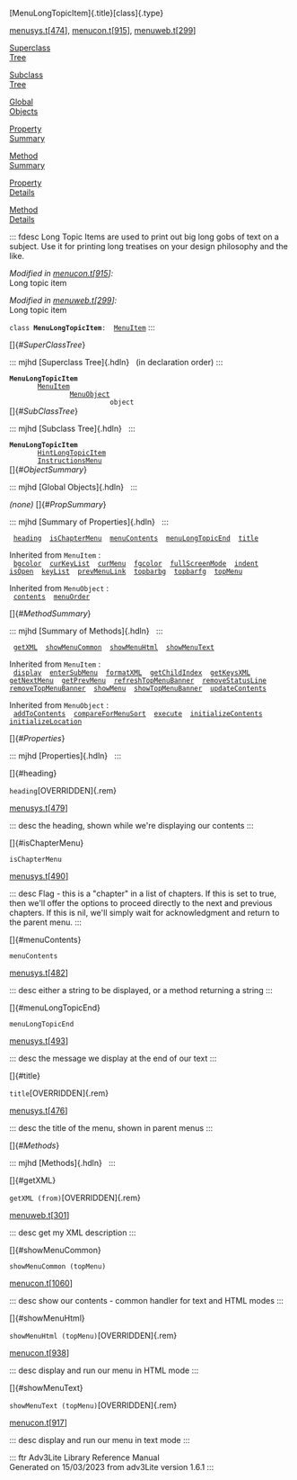 [MenuLongTopicItem]{.title}[class]{.type}

[menusys.t](../file/menusys.t.html)\[[474](../source/menusys.t.html#474)\],
[menucon.t](../file/menucon.t.html)\[[915](../source/menucon.t.html#915)\],
[menuweb.t](../file/menuweb.t.html)\[[299](../source/menuweb.t.html#299)\]

[Superclass\
Tree](#_SuperClassTree_)

[Subclass\
Tree](#_SubClassTree_)

[Global\
Objects](#_ObjectSummary_)

[Property\
Summary](#_PropSummary_)

[Method\
Summary](#_MethodSummary_)

[Property\
Details](#_Properties_)

[Method\
Details](#_Methods_)

::: fdesc
Long Topic Items are used to print out big long gobs of text on a
subject. Use it for printing long treatises on your design philosophy
and the like.

*Modified in
[menucon.t](../file/menucon.t.html)\[[915](../source/menucon.t.html#915)\]:*\
Long topic item

*Modified in
[menuweb.t](../file/menuweb.t.html)\[[299](../source/menuweb.t.html#299)\]:*\
Long topic item

`class `**`MenuLongTopicItem`**` :   `[`MenuItem`](../object/MenuItem.html)
:::

[]{#_SuperClassTree_}

::: mjhd
[Superclass Tree]{.hdln}   (in declaration order)
:::

**`MenuLongTopicItem`**\
`         `[`MenuItem`](../object/MenuItem.html)\
`                 `[`MenuObject`](../object/MenuObject.html)\
`                         object`\
[]{#_SubClassTree_}

::: mjhd
[Subclass Tree]{.hdln}  
:::

**`MenuLongTopicItem`**\
`         `[`HintLongTopicItem`](../object/HintLongTopicItem.html)\
`         `[`InstructionsMenu`](../object/InstructionsMenu.html)\
[]{#_ObjectSummary_}

::: mjhd
[Global Objects]{.hdln}  
:::

*(none)* []{#_PropSummary_}

::: mjhd
[Summary of Properties]{.hdln}  
:::

` `[`heading`](#heading)`  `[`isChapterMenu`](#isChapterMenu)`  `[`menuContents`](#menuContents)`  `[`menuLongTopicEnd`](#menuLongTopicEnd)`  `[`title`](#title)`  `

Inherited from `MenuItem` :\
` `[`bgcolor`](../object/MenuItem.html#bgcolor)`  `[`curKeyList`](../object/MenuItem.html#curKeyList)`  `[`curMenu`](../object/MenuItem.html#curMenu)`  `[`fgcolor`](../object/MenuItem.html#fgcolor)`  `[`fullScreenMode`](../object/MenuItem.html#fullScreenMode)`  `[`indent`](../object/MenuItem.html#indent)`  `[`isOpen`](../object/MenuItem.html#isOpen)`  `[`keyList`](../object/MenuItem.html#keyList)`  `[`prevMenuLink`](../object/MenuItem.html#prevMenuLink)`  `[`topbarbg`](../object/MenuItem.html#topbarbg)`  `[`topbarfg`](../object/MenuItem.html#topbarfg)`  `[`topMenu`](../object/MenuItem.html#topMenu)`  `

Inherited from `MenuObject` :\
` `[`contents`](../object/MenuObject.html#contents)`  `[`menuOrder`](../object/MenuObject.html#menuOrder)`  `

[]{#_MethodSummary_}

::: mjhd
[Summary of Methods]{.hdln}  
:::

` `[`getXML`](#getXML)`  `[`showMenuCommon`](#showMenuCommon)`  `[`showMenuHtml`](#showMenuHtml)`  `[`showMenuText`](#showMenuText)`  `

Inherited from `MenuItem` :\
` `[`display`](../object/MenuItem.html#display)`  `[`enterSubMenu`](../object/MenuItem.html#enterSubMenu)`  `[`formatXML`](../object/MenuItem.html#formatXML)`  `[`getChildIndex`](../object/MenuItem.html#getChildIndex)`  `[`getKeysXML`](../object/MenuItem.html#getKeysXML)`  `[`getNextMenu`](../object/MenuItem.html#getNextMenu)`  `[`getPrevMenu`](../object/MenuItem.html#getPrevMenu)`  `[`refreshTopMenuBanner`](../object/MenuItem.html#refreshTopMenuBanner)`  `[`removeStatusLine`](../object/MenuItem.html#removeStatusLine)`  `[`removeTopMenuBanner`](../object/MenuItem.html#removeTopMenuBanner)`  `[`showMenu`](../object/MenuItem.html#showMenu)`  `[`showTopMenuBanner`](../object/MenuItem.html#showTopMenuBanner)`  `[`updateContents`](../object/MenuItem.html#updateContents)`  `

Inherited from `MenuObject` :\
` `[`addToContents`](../object/MenuObject.html#addToContents)`  `[`compareForMenuSort`](../object/MenuObject.html#compareForMenuSort)`  `[`execute`](../object/MenuObject.html#execute)`  `[`initializeContents`](../object/MenuObject.html#initializeContents)`  `[`initializeLocation`](../object/MenuObject.html#initializeLocation)`  `

[]{#_Properties_}

::: mjhd
[Properties]{.hdln}  
:::

[]{#heading}

`heading`[OVERRIDDEN]{.rem}

[menusys.t](../file/menusys.t.html)\[[479](../source/menusys.t.html#479)\]

::: desc
the heading, shown while we\'re displaying our contents
:::

[]{#isChapterMenu}

`isChapterMenu`

[menusys.t](../file/menusys.t.html)\[[490](../source/menusys.t.html#490)\]

::: desc
Flag - this is a \"chapter\" in a list of chapters. If this is set to
true, then we\'ll offer the options to proceed directly to the next and
previous chapters. If this is nil, we\'ll simply wait for acknowledgment
and return to the parent menu.
:::

[]{#menuContents}

`menuContents`

[menusys.t](../file/menusys.t.html)\[[482](../source/menusys.t.html#482)\]

::: desc
either a string to be displayed, or a method returning a string
:::

[]{#menuLongTopicEnd}

`menuLongTopicEnd`

[menusys.t](../file/menusys.t.html)\[[493](../source/menusys.t.html#493)\]

::: desc
the message we display at the end of our text
:::

[]{#title}

`title`[OVERRIDDEN]{.rem}

[menusys.t](../file/menusys.t.html)\[[476](../source/menusys.t.html#476)\]

::: desc
the title of the menu, shown in parent menus
:::

[]{#_Methods_}

::: mjhd
[Methods]{.hdln}  
:::

[]{#getXML}

`getXML (from)`[OVERRIDDEN]{.rem}

[menuweb.t](../file/menuweb.t.html)\[[301](../source/menuweb.t.html#301)\]

::: desc
get my XML description
:::

[]{#showMenuCommon}

`showMenuCommon (topMenu)`

[menucon.t](../file/menucon.t.html)\[[1060](../source/menucon.t.html#1060)\]

::: desc
show our contents - common handler for text and HTML modes
:::

[]{#showMenuHtml}

`showMenuHtml (topMenu)`[OVERRIDDEN]{.rem}

[menucon.t](../file/menucon.t.html)\[[938](../source/menucon.t.html#938)\]

::: desc
display and run our menu in HTML mode
:::

[]{#showMenuText}

`showMenuText (topMenu)`[OVERRIDDEN]{.rem}

[menucon.t](../file/menucon.t.html)\[[917](../source/menucon.t.html#917)\]

::: desc
display and run our menu in text mode
:::

::: ftr
Adv3Lite Library Reference Manual\
Generated on 15/03/2023 from adv3Lite version 1.6.1
:::
